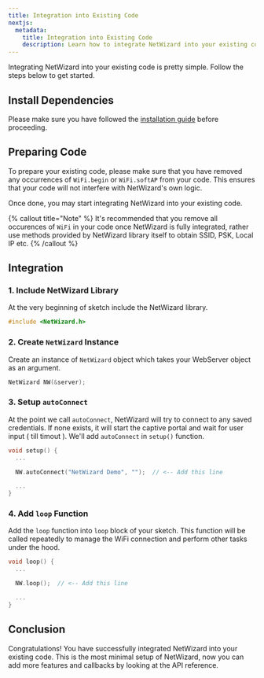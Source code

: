 ```yaml
---
title: Integration into Existing Code
nextjs:
  metadata:
    title: Integration into Existing Code
    description: Learn how to integrate NetWizard into your existing code.
---
```


Integrating NetWizard into your existing code is pretty simple. Follow the steps below to get started.

## Install Dependencies

Please make sure you have followed the [installation guide](/docs/installation) before proceeding.

## Preparing Code

To prepare your existing code, please make sure that you have removed any occurrences of `WiFi.begin` or `WiFi.softAP` from your code. This ensures that your code will not interfere with NetWizard's own logic.

Once done, you may start integrating NetWizard into your existing code.

{% callout title="Note" %}
It's recommended that you remove all occurences of `WiFi` in your code once NetWizard is fully integrated, rather use methods provided by NetWizard library itself to obtain SSID, PSK, Local IP etc.
{% /callout %}

## Integration

### 1. Include NetWizard Library

At the very beginning of sketch include the NetWizard library.

```cpp
#include <NetWizard.h>
```

### 2. Create `NetWizard` Instance

Create an instance of `NetWizard` object which takes your WebServer object as an argument.

```cpp
NetWizard NW(&server);
```

### 3. Setup `autoConnect`

At the point we call `autoConnect`, NetWizard will try to connect to any saved credentials. If none exists, it will start the captive portal and wait for user input ( till timout ). We'll add `autoConnect` in `setup()` function.

```cpp
void setup() {
  ...

  NW.autoConnect("NetWizard Demo", "");  // <-- Add this line

  ...
}
```

### 4. Add `loop` Function

Add the `loop` function into `loop` block of your sketch. This function will be called repeatedly to manage the WiFi connection and perform other tasks under the hood.

```cpp
void loop() {
  ...

  NW.loop();  // <-- Add this line

  ...
}
```

## Conclusion

Congratulations! You have successfully integrated NetWizard into your existing code. This is the most minimal setup of NetWizard, now you can add more features and callbacks by looking at the API reference.